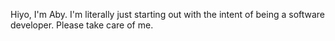 Hiyo, I'm Aby.
I'm literally just starting out with the intent of being a software developer.
Please take care of me.

<!---
NotReallyHo/NotReallyHo is a ✨ special ✨ repository because its `README.md` (this file) appears on your GitHub profile.
You can click the Preview link to take a look at your changes.
--->
